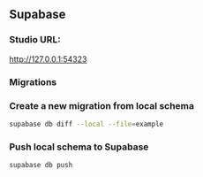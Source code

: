 ## Supabase

### Studio URL:

http://127.0.0.1:54323

### Migrations

### Create a new migration from local schema

```bash
supabase db diff --local --file=example
```

### Push local schema to Supabase

```bash
supabase db push
```
